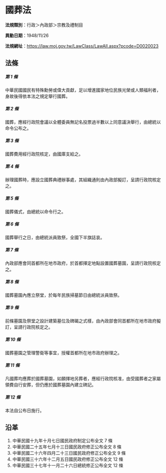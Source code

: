 # 國葬法



**法規類別**：行政＞內政部＞宗教及禮制目

**異動日期**：1948/11/26  

**法規網址**：https://law.moj.gov.tw/LawClass/LawAll.aspx?pcode=D0020023



## 法條
##### 第 1 條
中華民國國民有特殊勳勞或偉大貢獻，足以增進國家地位民族光榮或人類福利者，身故後得依本法之規定舉行國葬。

##### 第 2 條
國葬，應經行政院會議以全體委員無記名投票過半數以上同意議決舉行，由總統以命令公布之。

##### 第 3 條
國葬費用經行政院核定，由國庫支給之。

##### 第 4 條
辦理國葬時，應設立國葬典禮辦事處，其組織通則由內政部擬訂，呈請行政院核定之。

##### 第 5 條
國葬儀式，由總統以命令行之。

##### 第 6 條
國葬舉行之日，由總統派員致祭，全國下半旗誌哀。

##### 第 7 條
內政部應會同首都所在地市政府，於首都擇定地點設置國葬墓園，呈請行政院核定之。

##### 第 8 條
國葬墓園內應立祭堂，於每年民族掃墓節日由總統派員致祭。

##### 第 9 條
前條墓園及祭堂之設計建築墓位及碑碣之式樣，由內政部會同首都所在地市政府擬訂，呈請行政院核定之。

##### 第 10 條
國葬墓園之管理警衛等事宜，授權首都所在地市政府辦理之。

##### 第 11 條
凡國葬均應葬於國葬墓園，如願擇地另葬者，應經行政院核准，由受國葬者之家屬領費自行安葬，但仍應於國葬墓園內建立碑記。

##### 第 12 條
本法自公布日施行。

## 沿革
1. 中華民國十九年十月七日國民政府制定公布全文 7  條
1. 中華民國二十五年七月十三日國民政府修正公布全文 8  條
1. 中華民國二十六年四月二十三日國民政府修正公布全文 9  條
1. 中華民國三十六年十二月五日國民政府修正公布全文 12 條
1. 中華民國三十七年十一月二十六日總統修正公布全文 12 條
